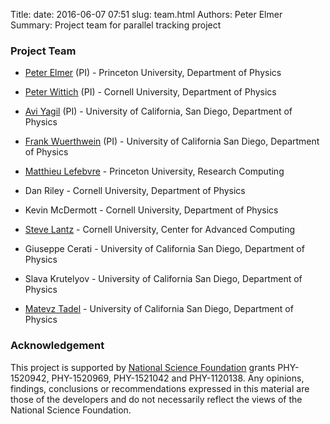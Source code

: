 Title: 
date: 2016-06-07 07:51
slug: team.html
Authors: Peter Elmer
Summary: Project team for parallel tracking project

### Project Team

  * [Peter Elmer](http://www.princeton.edu/physics/people/display_person.xml?netid=gelmer&display=Research%20Staff) (PI) - Princeton University, Department of Physics

  * [Peter Wittich](http://www.physics.cornell.edu/professorspeople/professors/?page=website/faculty&action=show/id=51) (PI) - Cornell University, Department of Physics

  * [Avi Yagil](http://physics.ucsd.edu/fac_staff/fac_profile/faculty_description.php?person_id=688) (PI) - University of California, San Diego, Department of Physics

  * [Frank Wuerthwein](https://www-physics.ucsd.edu/fac_staff/fac_profile/faculty_description.php?person_id=494) (PI) - University of California San Diego, Department of Physics

  * [Matthieu Lefebvre](https://www.princeton.edu/researchcomputing/people/display_person.xml?netid=ml15&display=Primary%20Contacts%20and%20Technical%20Staff) - Princeton University, Research Computing

  * Dan Riley - Cornell University, Department of Physics

  * Kevin McDermott - Cornell University, Department of Physics

  * [Steve Lantz](http://www.cac.cornell.edu/slantz/) - Cornell University, Center for Advanced Computing

  * Giuseppe Cerati - University of California San Diego, Department of Physics

  * Slava Krutelyov - University of California San Diego, Department of Physics

  * [Matevz Tadel](http://profiles.ucsd.edu/matevz.tadel) - University of California San Diego, Department of Physics

### Acknowledgement

This project is supported by [National Science Foundation](http://nsf.gov) grants PHY-1520942, PHY-1520969, PHY-1521042 and PHY-1120138. Any opinions, findings, conclusions or recommendations expressed in this material are those of the developers and do not necessarily reflect the views of the National Science Foundation.



